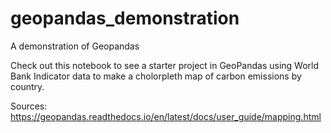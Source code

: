 # geopandas_demonstration
A demonstration of Geopandas

Check out this notebook to see a starter project in GeoPandas using World Bank Indicator data to make a cholorpleth map of carbon emissions by country.

Sources: 
https://geopandas.readthedocs.io/en/latest/docs/user_guide/mapping.html
